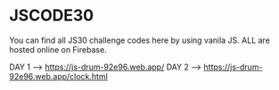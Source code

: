 # JSCODE30
You can find all JS30 challenge codes here by using vanila JS.
ALL are hosted online on Firebase. 

DAY 1 --> https://js-drum-92e96.web.app/
DAY 2 --> https://js-drum-92e96.web.app/clock.html